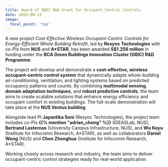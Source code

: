 ```yaml
---
title: Award of GBIC R&D Grant for Occupant-Centric Controls 
date: 2025-08-13
image:
  focal_point: 'top'
---
```


A new project *Cost-Effective Wireless Occupant-Centric Controls for Energy-Efficient Whole Building Retrofit*, led by **Resync Technologies** with co-PIs from **NUS** and **A*STAR**, has been awarded **S$1.256 million** in funding under the **BCA Green Buildings Innovation Cluster (GBIC) R&D Programme**.

<!--more-->

The project will develop and demonstrate a **cost-effective, wireless occupant-centric control system** that dynamically adapts whole-building air-conditioning, ventilation, and lighting systems based on predicted occupancy patterns and counts. By combining **multimodal sensing**, **domain adaptation techniques**, and **robust predictive controls**, the team aims to create scalable solutions that enhance energy efficiency and occupant comfort in existing buildings. The full-scale demonstration will take place at the **NUS Ventus building**.

Alongside lead PI **Jayantika Soni** (Resync Technologies), the project team includes co-PIs **{{% mention "adrian_chong" %}}** (IDEASLab, NUS), **Bertrand Lasternas** (University Campus Infrastructure, NUS), and **Wu Keyu** (Institute for Infocomm Research, A\*STAR), as well as collaborators **Daniel Wong** (NUS) and **Chen Zhenghua** (Institute for Infocomm Research, A\*STAR).

Working closely across research and industry, the team aims to deliver occupant-centric control strategies ready for real-world application.
